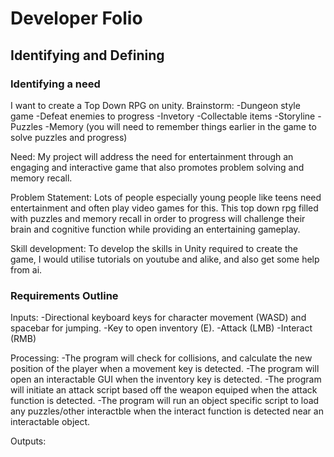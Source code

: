 # Developer Folio
## Identifying and Defining
### Identifying a need
I want to create a Top Down RPG on unity. 
Brainstorm:
-Dungeon style game
-Defeat enemies to progress
-Invetory
-Collectable items
-Storyline
-Puzzles
-Memory (you will need to remember things earlier in the game to solve puzzles and progress)

Need:
My project will address the need for entertainment through an engaging and interactive game that also promotes problem solving and memory recall.

Problem Statement:
Lots of people especially young people like teens need entertainment and often play video games for this. This top down rpg filled with puzzles and memory recall in order to progress will challenge their brain and cognitive function while providing an entertaining gameplay.

Skill development: To develop the skills in Unity required to create the game, I would utilise tutorials on youtube and alike, and also get some help from ai.

### Requirements Outline
Inputs:
-Directional keyboard keys for character movement (WASD) and spacebar for jumping.
-Key to open inventory (E).
-Attack (LMB)
-Interact (RMB)

Processing:
-The program will check for collisions, and calculate the new position of the player when a movement key is detected.
-The program will open an interactable GUI when the inventory key is detected.
-The program will initiate an attack script based off the weapon equiped when the attack function is detected.
-The program will run an object specific script to load any puzzles/other interactble when the interact function is detected near an interactable object.

Outputs:
